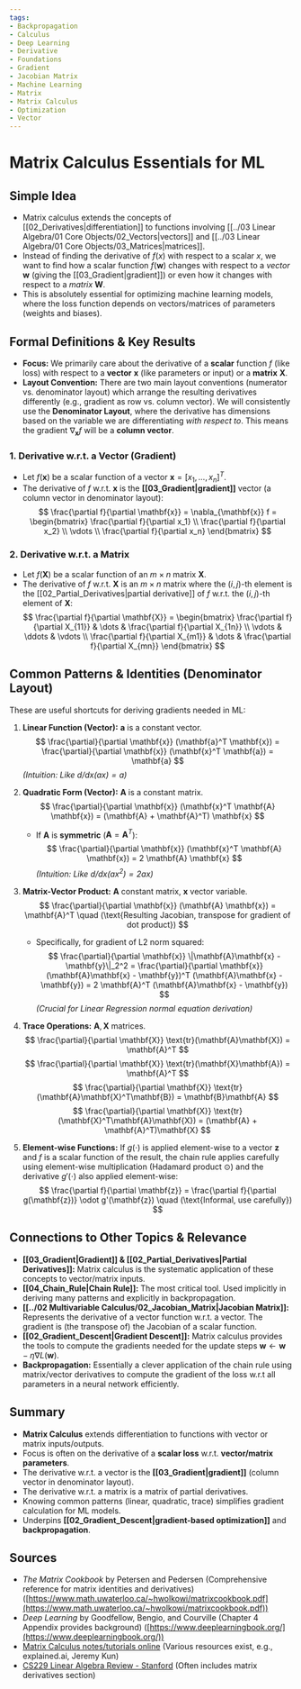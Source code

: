 ```yaml
---
tags:
- Backpropagation
- Calculus
- Deep Learning
- Derivative
- Foundations
- Gradient
- Jacobian Matrix
- Machine Learning
- Matrix
- Matrix Calculus
- Optimization
- Vector
---
```


# Matrix Calculus Essentials for ML

## Simple Idea
*   Matrix calculus extends the concepts of [[02_Derivatives|differentiation]] to functions involving [[../03 Linear Algebra/01 Core Objects/02_Vectors|vectors]] and [[../03 Linear Algebra/01 Core Objects/03_Matrices|matrices]].
*   Instead of finding the derivative of $f(x)$ with respect to a scalar $x$, we want to find how a scalar function $f(\mathbf{w})$ changes with respect to a *vector* $\mathbf{w}$ (giving the [[03_Gradient|gradient]]) or even how it changes with respect to a *matrix* $\mathbf{W}$.
*   This is absolutely essential for optimizing machine learning models, where the loss function depends on vectors/matrices of parameters (weights and biases).

## Formal Definitions & Key Results

*   **Focus:** We primarily care about the derivative of a **scalar** function $f$ (like loss) with respect to a **vector** $\mathbf{x}$ (like parameters or input) or a **matrix** $\mathbf{X}$.
*   **Layout Convention:** There are two main layout conventions (numerator vs. denominator layout) which arrange the resulting derivatives differently (e.g., gradient as row vs. column vector). We will consistently use the **Denominator Layout**, where the derivative has dimensions based on the variable we are differentiating *with respect to*. This means the gradient $\nabla_{\mathbf{x}} f$ will be a **column vector**.

### 1. Derivative w.r.t. a Vector (Gradient)
*   Let $f(\mathbf{x})$ be a scalar function of a vector $\mathbf{x} = [x_1, ..., x_n]^T$.
*   The derivative of $f$ w.r.t. $\mathbf{x}$ is the **[[03_Gradient|gradient]]** vector (a column vector in denominator layout):
    $$ \frac{\partial f}{\partial \mathbf{x}} = \nabla_{\mathbf{x}} f = \begin{bmatrix} \frac{\partial f}{\partial x_1} \\ \frac{\partial f}{\partial x_2} \\ \vdots \\ \frac{\partial f}{\partial x_n} \end{bmatrix} $$

### 2. Derivative w.r.t. a Matrix
*   Let $f(\mathbf{X})$ be a scalar function of an $m \times n$ matrix $\mathbf{X}$.
*   The derivative of $f$ w.r.t. $\mathbf{X}$ is an $m \times n$ matrix where the $(i, j)$-th element is the [[02_Partial_Derivatives|partial derivative]] of $f$ w.r.t. the $(i, j)$-th element of $\mathbf{X}$:
    $$ \frac{\partial f}{\partial \mathbf{X}} = \begin{bmatrix}
        \frac{\partial f}{\partial X_{11}} & \dots & \frac{\partial f}{\partial X_{1n}} \\
        \vdots & \ddots & \vdots \\
        \frac{\partial f}{\partial X_{m1}} & \dots & \frac{\partial f}{\partial X_{mn}}
    \end{bmatrix} $$

## Common Patterns & Identities (Denominator Layout)

These are useful shortcuts for deriving gradients needed in ML:

1.  **Linear Function (Vector):** $\mathbf{a}$ is a constant vector.
    $$ \frac{\partial}{\partial \mathbf{x}} (\mathbf{a}^T \mathbf{x}) = \frac{\partial}{\partial \mathbf{x}} (\mathbf{x}^T \mathbf{a}) = \mathbf{a} $$
    *(Intuition: Like $d/dx (ax) = a$)*

2.  **Quadratic Form (Vector):** $\mathbf{A}$ is a constant matrix.
    $$ \frac{\partial}{\partial \mathbf{x}} (\mathbf{x}^T \mathbf{A} \mathbf{x}) = (\mathbf{A} + \mathbf{A}^T) \mathbf{x} $$
    *   If $\mathbf{A}$ is **symmetric** ($\mathbf{A} = \mathbf{A}^T$):
        $$ \frac{\partial}{\partial \mathbf{x}} (\mathbf{x}^T \mathbf{A} \mathbf{x}) = 2 \mathbf{A} \mathbf{x} $$
    *(Intuition: Like $d/dx (ax^2) = 2ax$)*

3.  **Matrix-Vector Product:** $\mathbf{A}$ constant matrix, $\mathbf{x}$ vector variable.
    $$ \frac{\partial}{\partial \mathbf{x}} (\mathbf{A} \mathbf{x}) = \mathbf{A}^T \quad (\text{Resulting Jacobian, transpose for gradient of dot product}) $$
    *   Specifically, for gradient of L2 norm squared:
        $$ \frac{\partial}{\partial \mathbf{x}} \|\mathbf{A}\mathbf{x} - \mathbf{y}\|_2^2 = \frac{\partial}{\partial \mathbf{x}} (\mathbf{A}\mathbf{x} - \mathbf{y})^T (\mathbf{A}\mathbf{x} - \mathbf{y}) = 2 \mathbf{A}^T (\mathbf{A}\mathbf{x} - \mathbf{y}) $$
        *(Crucial for Linear Regression normal equation derivation)*

4.  **Trace Operations:** $\mathbf{A}, \mathbf{X}$ matrices.
    $$ \frac{\partial}{\partial \mathbf{X}} \text{tr}(\mathbf{A}\mathbf{X}) = \mathbf{A}^T $$
    $$ \frac{\partial}{\partial \mathbf{X}} \text{tr}(\mathbf{X}\mathbf{A}) = \mathbf{A}^T $$
    $$ \frac{\partial}{\partial \mathbf{X}} \text{tr}(\mathbf{A}\mathbf{X}^T\mathbf{B}) = \mathbf{B}\mathbf{A} $$
    $$ \frac{\partial}{\partial \mathbf{X}} \text{tr}(\mathbf{X}^T\mathbf{A}\mathbf{X}) = (\mathbf{A} + \mathbf{A}^T)\mathbf{X} $$

5.  **Element-wise Functions:** If $g(\cdot)$ is applied element-wise to a vector $\mathbf{z}$ and $f$ is a scalar function of the result, the chain rule applies carefully using element-wise multiplication (Hadamard product $\odot$) and the derivative $g'(\cdot)$ also applied element-wise:
    $$ \frac{\partial f}{\partial \mathbf{z}} = \frac{\partial f}{\partial g(\mathbf{z})} \odot g'(\mathbf{z}) \quad (\text{Informal, use carefully}) $$

## Connections to Other Topics & Relevance

*   **[[03_Gradient|Gradient]] & [[02_Partial_Derivatives|Partial Derivatives]]:** Matrix calculus is the systematic application of these concepts to vector/matrix inputs.
*   **[[04_Chain_Rule|Chain Rule]]:** The most critical tool. Used implicitly in deriving many patterns and explicitly in backpropagation.
*   **[[../02 Multivariable Calculus/02_Jacobian_Matrix|Jacobian Matrix]]:** Represents the derivative of a vector function w.r.t. a vector. The gradient is (the transpose of) the Jacobian of a scalar function.
*   **[[02_Gradient_Descent|Gradient Descent]]:** Matrix calculus provides the tools to compute the gradients needed for the update steps $\mathbf{w} \leftarrow \mathbf{w} - \eta \nabla L(\mathbf{w})$.
*   **Backpropagation:** Essentially a clever application of the chain rule using matrix/vector derivatives to compute the gradient of the loss w.r.t all parameters in a neural network efficiently.

## Summary
*   **Matrix Calculus** extends differentiation to functions with vector or matrix inputs/outputs.
*   Focus is often on the derivative of a **scalar loss** w.r.t. **vector/matrix parameters**.
*   The derivative w.r.t. a vector is the **[[03_Gradient|gradient]]** (column vector in denominator layout).
*   The derivative w.r.t. a matrix is a matrix of partial derivatives.
*   Knowing common patterns (linear, quadratic, trace) simplifies gradient calculation for ML models.
*   Underpins **[[02_Gradient_Descent|gradient-based optimization]]** and **backpropagation**.

## Sources
*   *The Matrix Cookbook* by Petersen and Pedersen (Comprehensive reference for matrix identities and derivatives) ([https://www.math.uwaterloo.ca/~hwolkowi/matrixcookbook.pdf](https://www.math.uwaterloo.ca/~hwolkowi/matrixcookbook.pdf))
*   *Deep Learning* by Goodfellow, Bengio, and Courville (Chapter 4 Appendix provides background) ([https://www.deeplearningbook.org/](https://www.deeplearningbook.org/))
*   [Matrix Calculus notes/tutorials online](https://explained.ai/matrix-calculus/index.html) (Various resources exist, e.g., explained.ai, Jeremy Kun)
*   [CS229 Linear Algebra Review - Stanford](https://cs229.stanford.edu/section/cs229-linalg.pdf) (Often includes matrix derivatives section)